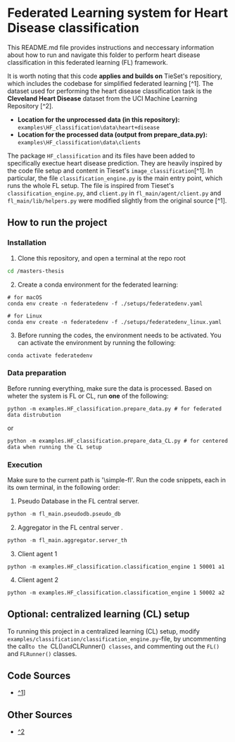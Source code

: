 
# Federated Learning system for Heart Disease classification


This README.md file provides instructions and neccessary information about how to run and navigate this folder to perform heart disease classification in this federated learning (FL) framework. 

It is worth noting that this code **applies and builds on** TieSet's repositiory, which includes the codebase for simplified federated learning [^1]. The dataset used for performing the heart disease classification task is the **Cleveland Heart Disease** dataset from the UCI Machine Learning Repository [^2]. 

- **Location for the unprocessed data (in this repository):** `examples\HF_classification\data\heart+disease`
- **Location for the processed data (output from  prepare_data.py):** `examples\HF_classification\data\clients`

The package `HF_classification` and its files have been added to specifically exectue heart disease prediction. They are heavily inspired by the code file setup and content in Tieset's `image_classification`[^1]. In particular, the file `classification_engine.py` is the main entry point, which runs the whole FL setup. The file is inspired from Tieset's `classification_engine.py`, and `client.py` in `fl_main/agent/client.py` and `fl_main/lib/helpers.py` were modified slightly from the original source [^1].

## How to run the project

### Installation 
1. Clone this repository, and open a terminal at the repo root
```bash
cd /masters-thesis
```

2. Create a conda environment for the federated learning:

```
# for macOS
conda env create -n federatedenv -f ./setups/federatedenv.yaml

# for Linux
conda env create -n federatedenv -f ./setups/federatedenv_linux.yaml
```

3. Before running the codes, the environment needs to be activated. You can activate the environment by running the following:

```
conda activate federatedenv
```


### Data preparation

Before running everything, make sure the data is processed. Based on wheter the system is FL or CL, run **one** of the following:

```pyton
python -m examples.HF_classification.prepare_data.py # for federated data distrubution
```

or 
```pyton
python -m examples.HF_classification.prepare_data_CL.py # for centered data when running the CL setup 
```
### Execution

Make sure to the current path is  '\simple-fl'. Run the code snippets, each in its own terminal, in the following order:


1. Pseudo Database in the FL central server.
```python
python -m fl_main.pseudodb.pseudo_db
```

2. Aggregator in the FL central server .
```python
python -m fl_main.aggregator.server_th
```

3. Client agent 1

```pyton
python -m examples.HF_classification.classification_engine 1 50001 a1
```

4.  Client agent 2
```
python -m examples.HF_classification.classification_engine 1 50002 a2
```

## Optional: centralized learning (CL) setup 
To running this project in a centralized learning (CL) setup, modify `examples/classification/classification_engine.py`-file, by uncommenting the call`to the `CL()` and `CLRunner()` classes`, and commenting out the `FL()` and `FLRunner()` classes.

## Code Sources
- [^1]([https://github.com/tie-set/simple-fl)]

## Other Sources
- [^2]([https://archive.ics.uci.edu/dataset/45/heart+disease])

